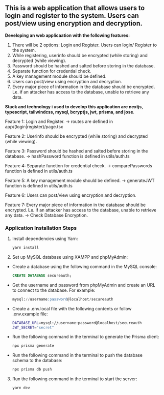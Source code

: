 ## This is a web application that allows users to login and register to the system. Users can post/view using encryption and decryption.

**Developing an web applicaation with the following features:**

1. There will be 2 options: Login and Register. Users can login/ Register to the system.
2. While registering, userinfo should be encrypted (while storing) and decrypted (while viewing).
3. Password should be hashed and salted before storing in the database.
4. Separate function for credential check.
5. A key management module should be defined.
6. Users can post/view using encryption and decryption.
7. Every major piece of information in the database should be encrypted. Le. if an attacker has access to the database, unable to retrieve any data.

**Stack and technology i used to develop this application are nextjs, typescript, tailwindcss, mysql, bcryptjs, jwt, prisma, and jose.**

Feature 1:
Login and Register. -> routes are defined in app/(login|register)/page.tsx

Feature 2:
Userinfo should be encrypted (while storing) and decrypted (while viewing).

Feature 3:
Password should be hashed and salted before storing in the database. -> hashPassword function is defined in utils/auth.ts

Feature 4:
Separate function for credential check. -> comparePasswords function is defined in utils/auth.ts

Feature 5:
A key management module should be defined. -> generateJWT function is defined in utils/auth.ts

Feature 6:
Users can post/view using encryption and decryption.

Feature 7:
Every major piece of information in the database should be encrypted. Le. if an attacker has access to the database, unable to retrieve any data. -> Check Database Encryption.

### Application Installation Steps

1. Install dependencies using Yarn:
   ```sh
   yarn install
   ```
2. Set up MySQL database using XAMPP and phpMyAdmin:

- Create a database using the following command in the MySQL console:
  ```sql
  CREATE DATABASE secureauth;
  ```
- Get the username and password from phpMyAdmin and create an URL to connect to the database. For example:
  ```sql
  mysql://username:password@localhost/secureauth
  ```
- Create a .env.local file with the following contents or follow .env.example file:

  ```sh
  DATABASE_URL=mysql://username:password@localhost/secureauth
  JWT_SECRET="secret"
  ```

- Run the following command in the terminal to generate the Prisma client:
  ```sh
  npx prisma generate
  ```
- Run the following command in the terminal to push the database schema to the database:
  ```sh
  npx prisma db push
  ```

3.  Run the following command in the terminal to start the server:
    ```sh
    yarn dev
    ```
